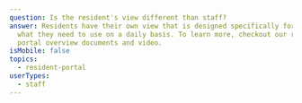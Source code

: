 ```yaml
---
question: Is the resident's view different than staff?
answer: Residents have their own view that is designed specifically for them and
  what they need to use on a daily basis. To learn more, checkout our resident
  portal overview documents and video.
isMobile: false
topics:
  - resident-portal
userTypes:
  - staff
---
```

